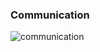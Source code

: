 ### Communication
![communication](https://github.ccs.neu.edu/CS4500-S21/Erenon/blob/master/Snarl/Planning/UML%20CS4500.png)


